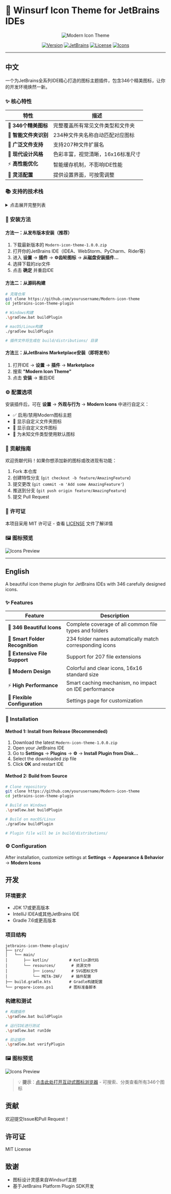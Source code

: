 # 🎨 Winsurf Icon Theme for JetBrains IDEs

<div align="center">
  
  ![Modern Icon Theme](showcase-social.svg)
  
  [![Version](https://img.shields.io/badge/version-1.0.0-blue.svg)](https://github.com/yzxxy010/jetbrains-Modern-icons/releases)
  [![JetBrains](https://img.shields.io/badge/JetBrains-2023.3+-orange.svg)](https://www.jetbrains.com/)
  [![License](https://img.shields.io/badge/license-MIT-green.svg)](LICENSE)
  [![Icons](https://img.shields.io/badge/icons-346-brightgreen.svg)](showcase.html)
  
  
</div>

---

## 中文

一个为JetBrains全系列IDE精心打造的图标主题插件，包含346个精美图标，让你的开发环境焕然一新。

### ✨ 核心特性

| 特性 | 描述 |
|------|------|
| 🎯 **346个精美图标** | 完整覆盖所有常见文件类型和文件夹 |
| 📁 **智能文件夹识别** | 234种文件夹名称自动匹配对应图标 |
| 📄 **广泛文件支持** | 支持207种文件扩展名 |
| 🎨 **现代设计风格** | 色彩丰富，视觉清晰，16x16标准尺寸 |
| ⚡ **高性能优化** | 智能缓存机制，不影响IDE性能 |
| 🔧 **灵活配置** | 提供设置界面，可按需调整 |

### 📚 支持的技术栈

<details>
<summary>点击展开完整列表</summary>

#### 编程语言（40+种）
- **主流语言**：Java, Kotlin, Python, JavaScript, TypeScript, Go, Rust
- **系统语言**：C, C++, C#, Objective-C, Swift
- **脚本语言**：Ruby, PHP, Perl, Lua, Shell, PowerShell
- **函数式**：Haskell, Scala, Clojure, Erlang, Elixir, F#
- **新兴语言**：Zig, V, Nim, Crystal, Gleam

#### Web技术
- **框架**：React, Vue, Angular, Svelte, Astro, Next.js, Nuxt.js
- **样式**：CSS, SCSS, Less, Stylus, PostCSS, Tailwind
- **模板**：HTML, Pug, EJS, Handlebars, Liquid

#### 构建工具
- **打包**：Webpack, Vite, Rollup, Parcel, ESBuild
- **任务**：Gradle, Maven, Make, CMake, Bazel
- **容器**：Docker, Kubernetes, Docker Compose

#### 数据库
- SQL, MongoDB, PostgreSQL, MySQL, SQLite
- Prisma, Drizzle, TypeORM

#### 云服务
- Firebase, Supabase, Vercel, Netlify, AWS, Azure

</details>

### 🚀 安装方法

#### 方法一：从发布版本安装（推荐）

1. 下载最新版本的 `Modern-icon-theme-1.0.0.zip`
2. 打开你的JetBrains IDE（IDEA、WebStorm、PyCharm、Rider等）
3. 进入 **设置** → **插件** → **⚙️齿轮图标** → **从磁盘安装插件...**
4. 选择下载的zip文件
5. 点击 **确定** 并重启IDE

#### 方法二：从源码构建

```bash
# 克隆仓库
git clone https://github.com/yourusername/Modern-icon-theme
cd jetbrains-icon-theme-plugin

# Windows构建
.\gradlew.bat buildPlugin

# macOS/Linux构建
./gradlew buildPlugin

# 插件文件将生成在 build/distributions/ 目录
```

#### 方法三：从JetBrains Marketplace安装（即将发布）

1. 打开IDE → **设置** → **插件** → **Marketplace**
2. 搜索 **"Modern Icon Theme"**
3. 点击 **安装** → 重启IDE

### ⚙️ 配置选项

安装插件后，可在 **设置** → **外观与行为** → **Modern Icons** 中进行自定义：

- ✅ 启用/禁用Modern图标主题
- 📁 显示自定义文件夹图标
- 📄 显示自定义文件图标
- 🔄 为未知文件类型使用默认图标

### 🤝 贡献指南

欢迎贡献代码！如果你想添加新的图标或改进现有功能：

1. Fork 本仓库
2. 创建特性分支 (`git checkout -b feature/AmazingFeature`)
3. 提交更改 (`git commit -m 'Add some AmazingFeature'`)
4. 推送到分支 (`git push origin feature/AmazingFeature`)
5. 提交 Pull Request

### 📝 许可证

本项目采用 MIT 许可证 - 查看 [LICENSE](LICENSE) 文件了解详情

### 🖼️ 图标预览

![Icons Preview](modernIcons.png)


---

## English

A beautiful icon theme plugin for JetBrains IDEs with 346 carefully designed icons.

### ✨ Features

| Feature | Description |
|---------|-------------|
| 🎯 **346 Beautiful Icons** | Complete coverage of all common file types and folders |
| 📁 **Smart Folder Recognition** | 234 folder names automatically match corresponding icons |
| 📄 **Extensive File Support** | Support for 207 file extensions |
| 🎨 **Modern Design** | Colorful and clear icons, 16x16 standard size |
| ⚡ **High Performance** | Smart caching mechanism, no impact on IDE performance |
| 🔧 **Flexible Configuration** | Settings page for customization |

### 🚀 Installation

#### Method 1: Install from Release (Recommended)

1. Download the latest `Modern-icon-theme-1.0.0.zip`
2. Open your JetBrains IDE
3. Go to **Settings** → **Plugins** → **⚙️** → **Install Plugin from Disk...**
4. Select the downloaded zip file
5. Click **OK** and restart IDE

#### Method 2: Build from Source

```bash
# Clone repository
git clone https://github.com/yourusername/Modern-icon-theme
cd jetbrains-icon-theme-plugin

# Build on Windows
.\gradlew.bat buildPlugin

# Build on macOS/Linux
./gradlew buildPlugin

# Plugin file will be in build/distributions/
```

### ⚙️ Configuration

After installation, customize settings at **Settings** → **Appearance & Behavior** → **Modern Icons**

## 开发


### 环境要求

- JDK 17或更高版本
- IntelliJ IDEA或其他JetBrains IDE
- Gradle 7.6或更高版本

### 项目结构

```
jetbrains-icon-theme-plugin/
├── src/
│   └── main/
│       ├── kotlin/         # Kotlin源代码
│       └── resources/       # 资源文件
│           ├── icons/       # SVG图标文件
│           └── META-INF/    # 插件配置
├── build.gradle.kts        # Gradle构建配置
└── prepare-icons.ps1       # 图标准备脚本
```

### 构建和测试

```bash
# 构建插件
.\gradlew.bat buildPlugin

# 运行IDE进行测试
.\gradlew.bat runIde

# 验证插件
.\gradlew.bat verifyPlugin
```


### 🖼️ 图标预览

![Icons Preview](windsurfIcons.png)

> 💡 **提示**：[点击此处打开互动式图标浏览器](showcase.html) - 可搜索、分类查看所有346个图标

## 贡献

欢迎提交Issue和Pull Request！

## 许可证

MIT License

## 致谢

- 图标设计灵感来自Windsurf主题
- 基于JetBrains Platform Plugin SDK开发
